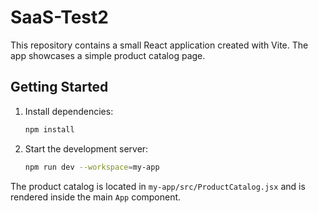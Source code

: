# SaaS-Test2

This repository contains a small React application created with Vite. The app showcases a simple product catalog page.

## Getting Started

1. Install dependencies:
   ```bash
   npm install
   ```
2. Start the development server:
   ```bash
   npm run dev --workspace=my-app
   ```

The product catalog is located in `my-app/src/ProductCatalog.jsx` and is rendered inside the main `App` component.

